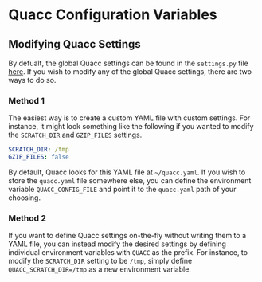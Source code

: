 # Quacc Configuration Variables

##  Modifying Quacc Settings

By defualt, the global Quacc settings can be found in the `settings.py` file [here](https://github.com/arosen93/quacc/blob/main/quacc/settings.py). If you wish to modify any of the global Quacc settings, there are two ways to do so.

### Method 1

The easiest way is to create a custom YAML file with custom settings. For instance, it might look something like the following if you wanted to modify the `SCRATCH_DIR` and `GZIP_FILES` settings.

```yaml
SCRATCH_DIR: /tmp
GZIP_FILES: false
```

By default, Quacc looks for this YAML file at `~/quacc.yaml`. If you wish to store the `quacc.yaml` file somewhere else, you can define the environment variable `QUACC_CONFIG_FILE` and point it to the `quacc.yaml` path of your choosing.

### Method 2

If you want to define Quacc settings on-the-fly without writing them to a YAML file, you can instead modify the desired settings by defining individual environment variables with  `QUACC` as the prefix. For instance, to modify the `SCRATCH_DIR` setting to be `/tmp`, simply define `QUACC_SCRATCH_DIR=/tmp` as a new environment variable.

